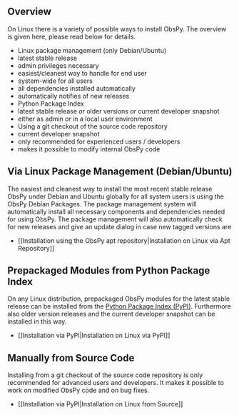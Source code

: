 ## Overview
On Linux there is a variety of possible ways to install ObsPy. The overview is given here, please read below for details.

 * Linux package management (only Debian/Ubuntu)
  * latest stable release
  * admin privileges necessary
  * easiest/cleanest way to handle for end user
  * system-wide for all users
  * all dependencies installed automatically
  * automatically notifies of new releases
 * Python Package Index
  * latest stable release _or_ older versions _or_ current developer snapshot
  * either as admin _or_ in a local user environment
 * Using a git checkout of the source code repository
  * current developer snapshot
  * only recommended for experienced users / developers
  * makes it possible to modify internal ObsPy code

## Via Linux Package Management (Debian/Ubuntu)
The easiest and cleanest way to install the most recent stable release ObsPy under Debian and Ubuntu globally for all system users is using the ObsPy Debian Packages. The package management system will automatically install all necessary components and dependencies needed for using ObsPy. The package management will also automatically check for new releases and give an update dialog in case new tagged versions are 

* [[Installation using the ObsPy apt repository|Installation on Linux via Apt Repository]]

## Prepackaged Modules from Python Package Index
On any Linux distribution, prepackaged ObsPy modules for the latest stable release can be installed from the [Python Package Index (PyPI)](http://pypi.python.org/pypi). Furthermore also older version releases and the current developer snapshot can be installed in this way.

* [[Installation via PyPI|Installation on Linux via PyPI]]

## Manually from Source Code
Installing from a git checkout of the source code repository is only recommended for advanced users and developers. It makes it possible to work on modified ObsPy code and on bug fixes.

* [[Installation via PyPI|Installation on Linux from Source]]